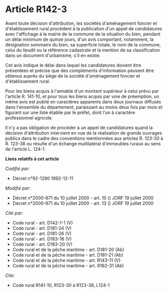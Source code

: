 # Article R142-3

Avant toute décision d'attribution, les sociétés d'aménagement foncier et d'établissement rural procèdent à la publication
d'un appel de candidatures avec l'affichage à la mairie de la commune de la situation du bien, pendant un délai minimum de
quinze jours, d'un avis comportant, notamment, la désignation sommaire du bien, sa superficie totale, le nom de la commune,
celui du lieudit ou la référence cadastrale et la mention de sa classification dans un document d'urbanisme, s'il en existe.

Cet avis indique le délai dans lequel les candidatures doivent être présentées et précise que des compléments d'information
peuvent être obtenus auprès du siège de la société d'aménagement foncier et d'établissement rural.

Pour les biens acquis à l'amiable d'un montant supérieur à celui prévu par l'article R. 141-10, et pour tous les biens acquis
par voie de préemption, un même avis est publié en caractères apparents dans deux journaux diffusés dans l'ensemble du
département, paraissant au moins deux fois par mois et figurant sur une liste établie par le préfet, dont l'un à caractère
professionnel agricole.

Il n'y a pas obligation de procéder à un appel de candidatures quand la décision d'attribution intervient en vue de la
réalisation de grands ouvrages publics dans le cadre des conventions mentionnées aux articles R. 123-30 à R. 123-38 ou
résulte d'un échange multilatéral d'immeubles ruraux au sens de l'article L. 124-1.

**Liens relatifs à cet article**

_Codifié par_:

  - Décret n°92-1290 1992-12-11

_Modifié par_:

  - Décret n°2000-671 du 10 juillet 2000 - art. 10 () JORF 19 juillet 2000
  - Décret n°2000-671 du 10 juillet 2000 - art. 13 () JORF 19 juillet 2000

_Cité par_:

  - Code rural - art. D142-1-1 (V)
  - Code rural - art. D181-24 (V)
  - Code rural - art. D181-26 (V)
  - Code rural - art. D183-18 (V)
  - Code rural - art. D183-20 (V)
  - Code rural et de la pêche maritime - art. D181-20 (Ab)
  - Code rural et de la pêche maritime - art. D181-21 (Ab)
  - Code rural et de la pêche maritime - art. R143-11 (V)
  - Code rural et de la pêche maritime - art. R182-31 (Ab)

_Cite_:

  - Code rural R141-10, R123-30 à R123-38, L124-1
